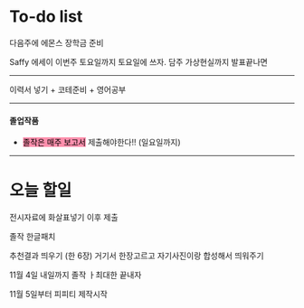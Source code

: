 # To-do list



다음주에 에몬스 장학금 준비

Saffy 에세이 이번주 토요일까지 토요일에 쓰자.
담주 가상현실까지 발표끝나면



----


이력서 넣기 + 코테준비 + 영어공부

----
#### 졸업작품

- <mark style="background: #FF5582A6;">졸작은 매주 보고서</mark> 제출해야한다!! (일요일까지)


----
# 오늘 할일

전시자료에 화살표넣기 이후 제출

졸작
한글패치

추천결과 띄우기 (한 6장)
거기서 한장고르고 자기사진이랑 합성해서 띄워주기

11월 4일 내일까지 졸작 ㅏ최대한 끝내자

11월 5일부터 피피티 제작시작



